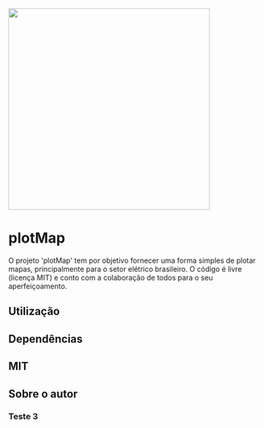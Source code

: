 <img src="NelsonBittencourt/plotMap/Teste1.jpg" width="400">


# plotMap
O projeto 'plotMap' tem por objetivo fornecer uma forma simples de plotar mapas, principalmente para o setor elétrico brasileiro.
O código é livre (licença MIT) e conto com a colaboração de todos para o seu aperfeiçoamento.

## Utilização

## Dependências

## MIT

## Sobre o autor

### Teste 3
